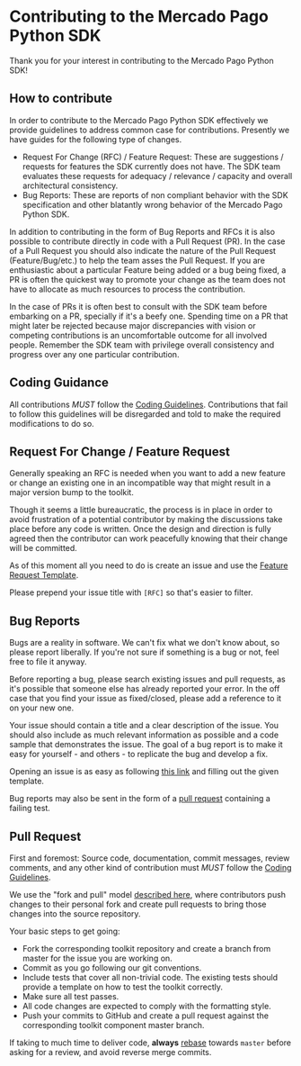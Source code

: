 # Contributing to the Mercado Pago Python SDK

Thank you for your interest in contributing to the Mercado Pago Python SDK!

## How to contribute

In order to contribute to the Mercado Pago Python SDK effectively we provide guidelines to address common case for contributions. Presently we have guides for the following type of changes.

* Request For Change (RFC) / Feature Request: These are suggestions / requests for features the SDK currently does not have. The SDK team evaluates these requests for adequacy / relevance / capacity and overall architectural consistency.
* Bug Reports: These are reports of non compliant behavior with the SDK specification and other blatantly wrong behavior of the Mercado Pago Python SDK.

In addition to contributing in the form of Bug Reports and RFCs it is also possible to contribute directly in code with a Pull Request (PR). In the case of a Pull Request you should also indicate the nature of the Pull Request (Feature/Bug/etc.) to help the team asses the Pull Request. If you are enthusiastic about a particular Feature being added or a bug being fixed, a PR is often the quickest way to promote your change as the team does not have to allocate as much resources to process the contribution.

In the case of PRs it is often best to consult with the SDK team before embarking on a PR, specially if it's a beefy one. Spending time on a PR that might later be rejected because major discrepancies with vision or competing contributions is an uncomfortable outcome for all involved people. Remember the SDK team with privilege overall consistency and progress over any one particular contribution.

## Coding Guidance

All contributions *MUST* follow the [Coding Guidelines](CODING_GUIDELINES.md). Contributions that fail to follow this guidelines will be disregarded and told to make the required modifications to do so.

## Request For Change / Feature Request

Generally speaking an RFC is needed when you want to add a new feature or change an existing one in an incompatible way that might result in a major version bump to the toolkit.

Though it seems a little bureaucratic, the process is in place in order to avoid frustration of a potential contributor by making the discussions take place before any code is written. Once the design and direction is fully agreed then the contributor can work peacefully knowing that their change will be committed.

As of this moment all you need to do is create an issue and use the [Feature Request Template](.github/ISSUE_TEMPLATE/feature_request.md).

Please prepend your issue title with `[RFC]` so that's easier to filter.

## Bug Reports

Bugs are a reality in software. We can't fix what we don't know about, so please report liberally. If you're not sure if something is a bug or not, feel free to file it anyway.

Before reporting a bug, please search existing issues and pull requests, as it's possible that someone else has already reported your error. In the off case that you find your issue as fixed/closed, please add a reference to it on your new one.

Your issue should contain a title and a clear description of the issue. You should also include as much relevant information as possible and a code sample that demonstrates the issue. The goal of a bug report is to make it easy for yourself - and others - to replicate the bug and develop a fix.

Opening an issue is as easy as following [this link](https://github.com/mercadopago/sdk-dotnet/issues/new) and filling out the given template.

Bug reports may also be sent in the form of a [pull request](#pull-request) containing a failing test.

## Pull Request

First and foremost: Source code, documentation, commit messages, review comments, and any other kind of contribution must *MUST* follow the [Coding Guidelines](CODING_GUIDELINES.md).

We use the "fork and pull" model [described here](https://help.github.com/articles/about-collaborative-development-models/), where contributors push changes to their personal fork and create pull requests to bring those changes into the source repository.

Your basic steps to get going:

* Fork the corresponding toolkit repository and create a branch from master for the issue you are working on.
* Commit as you go following our git conventions.
* Include tests that cover all non-trivial code. The existing tests should provide a template on how to test the toolkit correctly.
* Make sure all test passes.
* All code changes are expected to comply with the formatting style.
* Push your commits to GitHub and create a pull request against the corresponding toolkit component master branch.

If taking to much time to deliver code, **always** [rebase](https://git-scm.com/docs/git-rebase) towards `master` before asking for a review, and avoid reverse merge commits.
